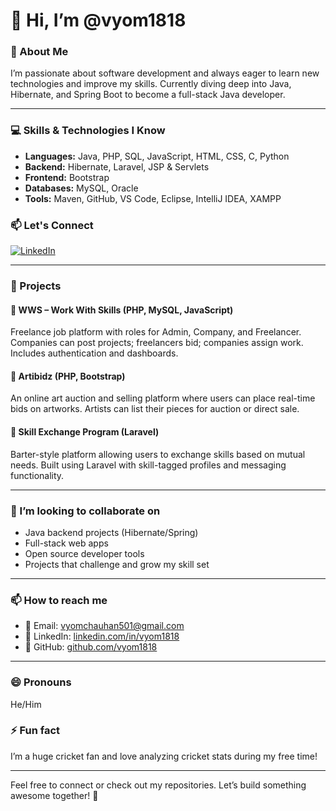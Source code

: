 # 👋 Hi, I’m @vyom1818

### 👀 About Me  
I’m passionate about software development and always eager to learn new technologies and improve my skills. Currently diving deep into Java, Hibernate, and Spring Boot to become a full-stack Java developer.

---

### 💻 Skills & Technologies I Know  
- **Languages:** Java, PHP, SQL, JavaScript, HTML, CSS, C, Python  
- **Backend:** Hibernate, Laravel, JSP & Servlets  
- **Frontend:** Bootstrap  
- **Databases:** MySQL, Oracle  
- **Tools:** Maven, GitHub, VS Code, Eclipse, IntelliJ IDEA, XAMPP  



### 📫 Let's Connect

[![LinkedIn](https://img.shields.io/badge/LinkedIn-blue?style=for-the-badge&logo=linkedin&logoColor=white)](https://www.linkedin.com/in/vyom-chauhan-9b87a3370/)

---

### 🚀 Projects  

#### 🔹 **WWS – Work With Skills (PHP, MySQL, JavaScript)**  
Freelance job platform with roles for Admin, Company, and Freelancer. Companies can post projects; freelancers bid; companies assign work. Includes authentication and dashboards.

#### 🔹 **Artibidz (PHP, Bootstrap)**  
An online art auction and selling platform where users can place real-time bids on artworks. Artists can list their pieces for auction or direct sale.

#### 🔹 **Skill Exchange Program (Laravel)**  
Barter-style platform allowing users to exchange skills based on mutual needs. Built using Laravel with skill-tagged profiles and messaging functionality.


---



### 💞️ I’m looking to collaborate on  
- Java backend projects (Hibernate/Spring)  
- Full-stack web apps  
- Open source developer tools  
- Projects that challenge and grow my skill set

---

### 📫 How to reach me  
- 📧 Email: vyomchauhan501@gmail.com  
- 🔗 LinkedIn: [linkedin.com/in/vyom1818](https://linkedin.com/in/vyom1818)  
- 🐙 GitHub: [github.com/vyom1818](https://github.com/vyom1818)

---

### 😄 Pronouns  
He/Him

### ⚡ Fun fact  
I’m a huge cricket fan and love analyzing cricket stats during my free time!

---

Feel free to connect or check out my repositories. Let’s build something awesome together! 🚀
